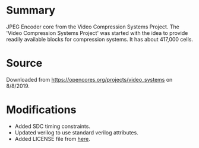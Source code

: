 # Summary

JPEG Encoder core from the Video Compression Systems Project.  The 'Video
Compression Systems Project' was started with the idea to provide readily
available blocks for compression systems.  It has about 417,000 cells.

# Source

Downloaded from https://opencores.org/projects/video_systems on 8/8/2019.

# Modifications

- Added SDC timing constraints.
- Updated verilog to use standard verilog attributes.
- Added LICENSE file from [here](http://asics.ws/v6/free-ip-cores).
